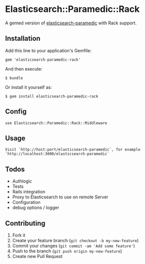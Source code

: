 # Elasticsearch::Paramedic::Rack

A gemed version of [elasticsearch-paramedic](https://github.com/karmi/elasticsearch-paramedic) with Rack support.

## Installation

Add this line to your application's Gemfile:

    gem 'elasticsearch-paramedic-rack'

And then execute:

    $ bundle

Or install it yourself as:

    $ gem install elasticsearch-paramedic-rack

## Config

    use Elasticsearch::Paramedic::Rack::Middleware

## Usage

    Visit `http://host:port/elasticsearch-paramedic`, for example `http://localhost:3000/elasticsearch-paramedic`

## Todos

* Authlogic
* Tests
* Rails integration
* Proxy to Elasticsearch to use on remote Server
* Configuration
* debug options / logger

## Contributing

1. Fork it
2. Create your feature branch (`git checkout -b my-new-feature`)
3. Commit your changes (`git commit -am 'Add some feature'`)
4. Push to the branch (`git push origin my-new-feature`)
5. Create new Pull Request
